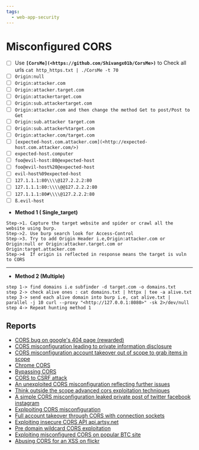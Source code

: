 ```yaml
---
tags:
  - web-app-security
---
```

# Misconfigured CORS

- [ ] Use **`[CorsMe](<https://github.com/Shivangx01b/CorsMe>)`** to Check all urls `cat http_https.txt | ./CorsMe -t 70`
- [ ] `Origin:null`
- [ ] `Origin:attacker.com`
- [ ] `Origin:attacker.target.com`
- [ ] `Origin:attackertarget.com`
- [ ] `Origin:sub.attackertarget.com`
- [ ] `Origin:attacker.com and then change the method Get to post/Post to Get`
- [ ] `Origin:sub.attacker target.com`
- [ ] `Origin:sub.attacker%target.com`
- [ ] `Origin:attacker.com/target.com`
- [ ] `[expected-host.com.attacker.com](<http://expected-host.com.attacker.com/>)`
- [ ] `expected-host.computer`
- [ ] `foo@evil-host:80@expected-host`
- [ ] `foo@evil-host%20@expected-host`
- [ ] `evil-host%09expected-host`
- [ ] `127.1.1.1:80\\\\@127.2.2.2:80`
- [ ] `127.1.1.1:80:\\\\@@127.2.2.2:80`
- [ ] `127.1.1.1:80#\\\\@127.2.2.2:80`
- [ ] `ß.evil-host`
- **Method 1 ( Single_target)**

```
Step->1. Capture the target website and spider or crawl all the website using burp.
Step->2. Use burp search look for Access-Control
Step->3. Try to add Origin Header i.e,Origin:attacker.com or Origin:null or Origin:attacker.target.com or Origin:target.attacker.com
Step->4  If origin is reflected in response means the target is vuln to CORS

```

---

- **Method 2 (Multiple)**

```
step 1-> find domains i.e subfinder -d target.com -o domains.txt
step 2-> check alive ones : cat domains.txt | httpx | tee -a alive.txt
step 3-> send each alive domain into burp i.e, cat alive.txt | parallel -j 10 curl --proxy "<http://127.0.0.1:8080>" -sk 2>/dev/null
step 4-> Repeat hunting method 1

```

## Reports

- [CORS bug on google's 404 page (rewarded)](https://medium.com/@jayateerthag/cors-bug-on-googles-404-page-rewarded-2163d58d3c8b)
- [CORS misconfiguration leading to private information disclosure](https://medium.com/@sasaxxx777/cors-misconfiguration-leading-to-private-information-disclosure-3034cfcb4b93)
- [CORS misconfiguration account takeover out of scope to grab items in scope](https://medium.com/@mashoud1122/cors-misconfiguration-account-takeover-out-of-scope-to-grab-items-in-scope-66d9d18c7a46)
- [Chrome CORS](https://blog.bi.tk/chrome-cors/)
- [Bypassing CORS](https://medium.com/@saadahmedx/bypassing-cors-13e46987a45b)
- [CORS to CSRF attack](https://medium.com/@osamaavvan/cors-to-csrf-attack-c33a595d441)
- [An unexploited CORS misconfiguration reflecting further issues](https://smaranchand.com.np/2019/05/an-unexploited-cors-misconfiguration-reflecting-further-issues/)
- [Think outside the scope advanced cors exploitation techniques](https://medium.com/@sandh0t/think-outside-the-scope-advanced-cors-exploitation-techniques-dad019c68397)
- [A simple CORS misconfiguration leaked private post of twitter facebook instagram](https://medium.com/@nahoragg/a-simple-cors-misconfig-leaked-private-post-of-twitter-facebook-instagram-5f1a634feb9d)
- [Explpoiting CORS misconfiguration](https://bugbaba.blogspot.com/2018/02/exploiting-cors-miss-configuration.html)
- [Full account takeover through CORS with connection sockets](https://medium.com/@saamux/full-account-takeover-through-cors-with-connection-sockets-179133384815)
- [Exploiting insecure CORS API api.artsy.net](https://blog.securitybreached.org/2017/10/10/exploiting-insecure-cross-origin-resource-sharing-cors-api-artsy-net)
- [Pre domain wildcard CORS exploitation](https://medium.com/bugbountywriteup/pre-domain-wildcard-cors-exploitation-2d6ac1d4bd30)
- [Exploiting misconfigured CORS on popular BTC site](https://medium.com/@arbazhussain/exploiting-misconfigured-cors-on-popular-btc-site-2aedfff906f6)
- [Abusing CORS for an XSS on flickr](https://whitton.io/articles/abusing-cors-for-an-xss-on-flickr/)